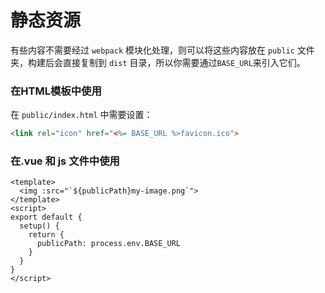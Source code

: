 # 静态资源

有些内容不需要经过 `webpack` 模块化处理，则可以将这些内容放在 `public` 文件夹，构建后会直接复制到 `dist` 目录，所以你需要通过`BASE_URL`来引入它们。

### 在HTML模板中使用


在 `public/index.html` 中需要设置：

```html
<link rel="icon" href="<%= BASE_URL %>favicon.ico">
```

### 在.vue 和 js 文件中使用

```vue
<template>
  <img :src="`${publicPath}my-image.png`">
</template>
<script>
export default {
  setup() {
    return {
      publicPath: process.env.BASE_URL
    }
  }
}
</script>
```


